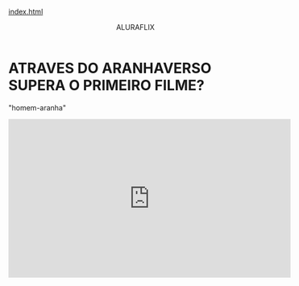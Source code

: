 [index.html](https://github.com/user-attachments/files/22006109/index.html)
<body>

<header>ALURAFLIX</header>


<h1> ATRAVES DO ARANHAVERSO SUPERA O PRIMEIRO FILME?</h1>
<P>"homem-aranha"</P>



<iframe width="560" height="315" src="https://www.youtube.com/embed/gt_fAE1Eg2Q?si=4QFq9MtQyx1Nfu4Q" title="YouTube video player" frameborder="0" allow="accelerometer; autoplay; clipboard-write; encrypted-media; gyroscope; picture-in-picture; web-share" referrerpolicy="strict-origin-when-cross-origin" allowfullscreen></iframe>

<body>
